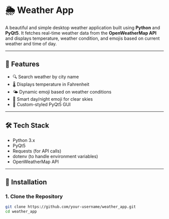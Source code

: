 # 🌦️ Weather App

A beautiful and simple desktop weather application built using **Python** and **PyQt5**. It fetches real-time weather data from the **OpenWeatherMap API** and displays temperature, weather condition, and emojis based on current weather and time of day.

---

## 🚀 Features

- 🔍 Search weather by city name
- 🌡️ Displays temperature in Fahrenheit
- 🌤️ Dynamic emoji based on weather conditions
- 🧠 Smart day/night emoji for clear skies
- 🎨 Custom-styled PyQt5 GUI

---

## 🛠️ Tech Stack

- Python 3.x
- PyQt5
- Requests (for API calls)
- dotenv (to handle environment variables)
- OpenWeatherMap API

---

## 🔧 Installation

### 1. Clone the Repository

```bash
git clone https://github.com/your-username/weather_app.git
cd weather_app
